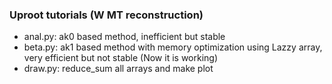 ### Uproot tutorials (W MT reconstruction)  


 - anal.py: ak0 based method, inefficient but stable
 - beta.py: ak1 based method with memory optimization using Lazzy array, very efficient but not stable (Now it is working)  
 - draw.py: reduce_sum all arrays and make plot  




